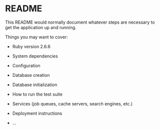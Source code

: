 # README

This README would normally document whatever steps are necessary to get the
application up and running.

Things you may want to cover:

* Ruby version
  2.6.6

* System dependencies

* Configuration

* Database creation

* Database initialization

* How to run the test suite

* Services (job queues, cache servers, search engines, etc.)

* Deployment instructions

* ...
